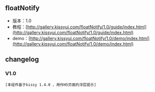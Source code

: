 ## floatNotify

* 版本：1.0
* 教程：[http://gallery.kissyui.com/floatNotify/1.0/guide/index.html](http://gallery.kissyui.com/floatNotify/1.0/guide/index.html)
* demo：[http://gallery.kissyui.com/floatNotify/1.0/demo/index.html](http://gallery.kissyui.com/floatNotify/1.0/demo/index.html)

## changelog

### V1.0

    [本组件基于kissy 1.4.0 ，用作H5页面的浮层提示]


